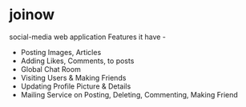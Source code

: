 # joinow
social-media web application
Features it have - 
  - Posting Images, Articles
  - Adding Likes, Comments, to posts
  - Global Chat Room
  - Visiting Users & Making Friends
  - Updating Profile Picture & Details
  - Mailing Service on Posting, Deleting, Commenting, Making Friend
